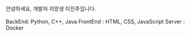 안녕하세요, 개발자 지망생 이진주입니다.
<br/><br/>
BackEnd: Python, C++, Java
FrontEnd : HTML, CSS, JavaScript
Server : Docker
